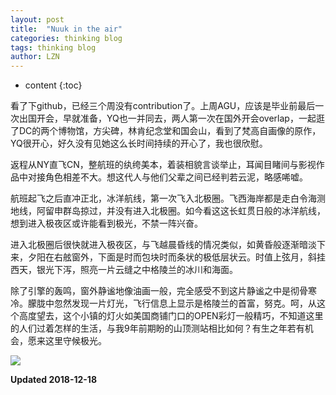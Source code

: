 ```yaml
---
layout: post
title:  "Nuuk in the air"
categories: thinking blog
tags: thinking blog
author: LZN
---
```


* content
{:toc}

看了下github，已经三个周没有contribution了。上周AGU，应该是毕业前最后一次出国开会，早就准备，YQ也一并同去，两人第一次在国外开会overlap，一起逛了DC的两个博物馆，方尖碑，林肯纪念堂和国会山，看到了梵高自画像的原作，YQ很开心，好久没有见她这么长时间持续的开心了，我也很欣慰。

返程从NY直飞CN，整航班的纨绔美本，着装相貌言谈举止，耳闻目睹间与影视作品中对接角色相差不大。想这代人与他们父辈之间已经判若云泥，略感唏嘘。

航班起飞之后直冲正北，冰洋航线，第一次飞入北极圈。飞西海岸都是走白令海测地线，阿留申群岛掠过，并没有进入北极圈。如今看这这长虹贯日般的冰洋航线，想到进入极夜区或许能看到极光，不禁一阵兴奋。

进入北极圈后很快就进入极夜区，与飞越晨昏线的情况类似，如黄昏般逐渐暗淡下来，夕阳在右舷窗外，下面是时而包块时而条状的极低层状云。时值上弦月，斜挂西天，银光下泻，照亮一片云缝之中格陵兰的冰川和海面。

除了引擎的轰鸣，窗外静谧地像油画一般，完全感受不到这片静谧之中是彻骨寒冷。朦胧中忽然发现一片灯光，飞行信息上显示是格陵兰的首富，努克。呵，从这个高度望去，这个小镇的灯火如美国商铺门口的OPEN彩灯一般精巧，不知道这里的人们过着怎样的生活，与我9年前期盼的山顶测站相比如何？有生之年若有机会，愿来这里守候极光。

![](https://ws1.sinaimg.cn/large/73ebdc71gy1fyb47xbrvej212w0pxjtz.jpg)

**Updated 2018-12-18**
